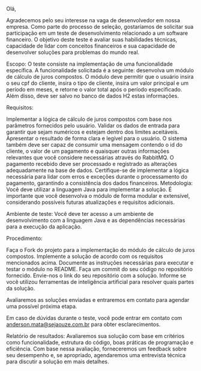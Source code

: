 Olá,

Agradecemos pelo seu interesse na vaga de desenvolvedor em nossa empresa. Como parte do processo de seleção, gostaríamos de solicitar sua participação em um teste de desenvolvimento relacionado a um software financeiro. O objetivo deste teste é avaliar suas habilidades técnicas, capacidade de lidar com conceitos financeiros e sua capacidade de desenvolver soluções para problemas do mundo real.

Escopo:
O teste consiste na implementação de uma funcionalidade específica. A funcionalidade solicitada é a seguinte: desenvolva um módulo de cálculo de juros compostos. O módulo deve permitir que o usuário insira o seu cpf do cliente, insira o tipo de cliente, insira um valor principal e um período em meses, e retorne o valor total após o período especificado. Além disso, deve ser salvo no banco de dados H2 estas informações.

Requisitos:

Implementar a lógica de cálculo de juros compostos com base nos parâmetros fornecidos pelo usuário.
Validar os dados de entrada para garantir que sejam numéricos e estejam dentro dos limites aceitáveis.
Apresentar o resultado de forma clara e legível para o usuário.
O sistema também deve ser capaz de consumir uma mensagem contendo o id do cliente, o valor de um pagamento e quaisquer outras informações relevantes que você considere necessárias através do RabbitMQ. O pagamento recebido deve ser processado e registrado as alterações adequadamente na base de dados.
Certifique-se de implementar a lógica necessária para lidar com erros e exceções durante o processamento do pagamento, garantindo a consistência dos dados financeiros.
Metodologia:
Você deve utilizar a linguagem Java para implementar a solução. É importante que você desenvolva o módulo de forma modular e extensível, considerando possíveis futuras atualizações e requisitos adicionais.

Ambiente de teste:
Você deve ter acesso a um ambiente de desenvolvimento com a linguagem Java e as dependências necessárias para a execução da aplicação.

Procedimento:

Faça o Fork do projeto para a implementação do módulo de cálculo de juros compostos.
Implemente a solução de acordo com os requisitos mencionados acima.
Documente as instruções necessárias para executar e testar o módulo no README.
Faça um commit do seu código no repositório fornecido.
Envie-nos o link do seu repositório com a solução.
Informe se você utilizou ferramentas de inteligência artificial para resolver quais partes da solução.

Avaliaremos as soluções enviadas e entraremos em contato para agendar uma possível próxima etapa.

Em caso de dúvidas durante o teste, você pode entrar em contato com anderson.mata@sejaouze.com.br para obter esclarecimentos.

Relatório de resultados:
Avaliaremos sua solução com base em critérios como funcionalidade, estrutura do código, boas práticas de programação e eficiência. Com base nessa avaliação, forneceremos um feedback sobre seu desempenho e, se apropriado, agendaremos uma entrevista técnica para discutir a solução em mais detalhes.
